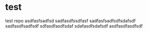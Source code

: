 # test
test repo
asdfasfsadfsd
sadfasdfssdfasf
sadfasfsadfsdfsdafsdf
sadfasdfsadfsdf
sdfasdfasdfsdaf
sdafasdfsdafsdf
asdfasdfasdfsdf
